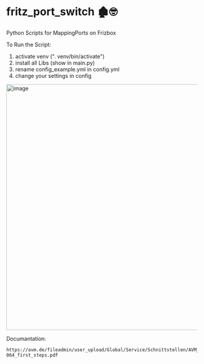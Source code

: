 # fritz_port_switch 🏚🤓
Python Scripts for MappingPorts on Frizbox

To Run the Script:

1. activate venv (". venv/bin/activate")
2. install all Libs (show in main.py)
3. rename config_example.yml in config.yml
4. change your settings in config

<img width="646" alt="image" src="https://user-images.githubusercontent.com/61576500/167507195-b45eebc9-0ad8-4513-8cd5-21e7a38697f5.png">


Documantation:

	https://avm.de/fileadmin/user_upload/Global/Service/Schnittstellen/AVM_TR-064_first_steps.pdf
